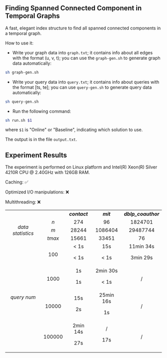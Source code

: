## Finding Spanned Connected Component in Temporal Graphs

A fast, elegant index structure to find all spanned connected components in a temporal graph.

How to use it:

- Write your graph data into ``graph.txt``; it contains info about all edges with the format (u, v, t); you can use the ``graph-gen.sh`` to generate graph data automatically:

```sh
sh graph-gen.sh
```

- Write your query data into ``query.txt``; it contains info about queries with the format [ts, te]; you can use ``query-gen.sh`` to generate query data automatically:

```sh
sh query-gen.sh
```

- Run the following command:

```sh
sh run.sh $1
```

where ``$1`` is "Online" or "Baseline", indicating which solution to use.

The output is in the file ``output.txt``.

## Experiment Results

The experiment is performed on Linux platform and Intel(R) Xeon(R) Silver 4210R CPU @ 2.40GHz with 126GB RAM.

Caching: ✅

Optimized I/O manipulations: ❌

Multithreading: ❌

<table align="center">
    <tr>
        <td align="center"> </td align="center">
        <td align="center"> </td align="center">
        <td align="center"> <I><b>contact </td align="center"> 
        <td align="center"> <I><b>mit </td align="center">
        <td align="center"> <I><b>dblp_coauthor </td align="center">
    <tr>
        <td align="center" rowspan="3"> <I>data statistics </td align="center">
        <td align="center"> <I>n </td align="center"> <td align="center"> 274 </td align="center"> <td align="center"> 96 </td align="center"> <td align="center"> 1824701 </td align="center">
        <tr>
        <td align="center"> <I>m </td align="center"> <td align="center"> 28244 </td align="center"> <td align="center"> 1086404 </td align="center"> <td align="center"> 29487744 </td align="center">
        <tr>
        <td align="center"> <I>tmax </td align="center"> <td align="center"> 15661 </td align="center"> <td align="center"> 33451 </td align="center"> <td align="center"> 76 </td align="center">
    <tr>
        <td align="center" rowspan="4"> <I>query num </td align="center">
        <td align="center"> 100 </td align="center"> <td align="center"> &lt 1s <p> &lt 1s </td align="center"> <td align="center"> 15s <p> &lt 1s </td align="center"> <td align="center"> 11min 34s <p> 3min 29s </td align="center">
        <tr>
        <td align="center"> 1000 </td align="center"> <td align="center"> 1s <p> 1s </td align="center"> <td align="center"> 2min 30s <p> &lt 1s</td align="center"> <td align="center"> / </td align="center">
        <tr>
        <td align="center"> 10000 </td align="center"> <td align="center"> 15s <p> 2s </td align="center"> <td align="center"> 25min 16s <p> 1s </td align="center"> <td align="center"> / </td align="center">
        <tr>
        <td align="center"> 100000 </td align="center"> <td align="center"> 2min 14s <p> 27s </td align="center"> <td align="center"> / <p> 17s </td align="center"> <td align="center"> /</td align="center">
    <tr>
</table>